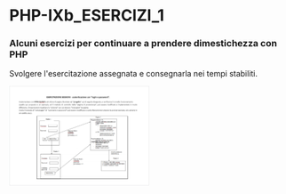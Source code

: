 # PHP-IXb_ESERCIZI_1
### Alcuni esercizi per continuare a prendere dimestichezza con PHP

Svolgere l'esercitazione assegnata e consegnarla nei tempi stabiliti.

<img src="readmeSrc\1.png" alt="1" width="50%" height="50%" style="margin: 1;">
